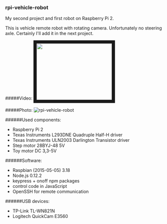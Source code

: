 ### rpi-vehicle-robot

My second project and first robot on Raspberry Pi 2.

This is vehicle remote robot with rotating camera. Unfortunately no steering axle. Certainly I'll add it in the next project.

#####Video:
<a href="https://www.youtube.com/watch?v=n8Iob7rcQ94" target="_blank"><img src="https://pbs.twimg.com/media/CG99cQrWoAAWFVe.jpg" 
 width="240" height="180" border="10" /></a>
 
#####Photo:
![rpi-vehicle-robot](https://scontent-fra3-1.xx.fbcdn.net/hphotos-xtf1/t31.0-8/11705454_910103572381762_3409729221275922545_o.jpg)


######Used components:
- Raspberry Pi 2
- Texas Instruments L293DNE Quadruple Half-H driver
- Texas Instruments ULN2003 Darlington Transistor driver
- Step motor 28BYJ-48 5V
- Toy motor DC 3,3-5V

######Software:
- Raspbian (2015-05-05) 3.18
- Node.js 0.12.2
- keypress + onoff npm packages
- control code in JavaScript
- OpenSSH for remote communication

######USB devices:
- TP-Link TL-WN821N
- Logitech QuickCam E3560

